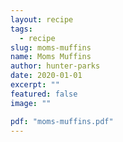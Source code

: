```yaml
---
layout: recipe
tags:
  - recipe
slug: moms-muffins
name: Moms Muffins
author: hunter-parks
date: 2020-01-01
excerpt: ""
featured: false
image: ""

pdf: "moms-muffins.pdf"
---
```

